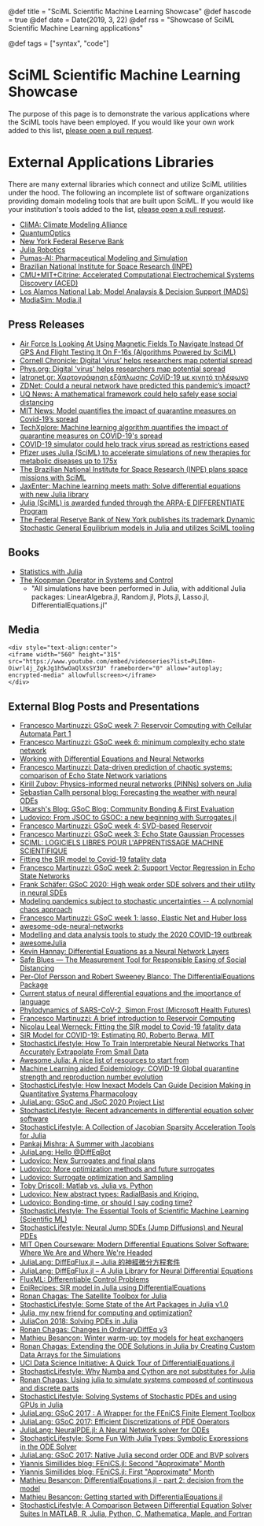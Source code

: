 @def title = "SciML Scientific Machine Learning Showcase"
@def hascode = true
@def date = Date(2019, 3, 22)
@def rss = "Showcase of SciML Scientific Machine Learning applications"

@def tags = ["syntax", "code"]

# SciML Scientific Machine Learning Showcase

The purpose of this page is to demonstrate the various applications
where the SciML tools have been employed. If you would like your
own work added to this list,
[please open a pull request](https://github.com/SciML/sciml.ai).

# External Applications Libraries

There are many external libraries which connect and utilize SciML
utilities under the hood. The following an incomplete list of software
organizations providing domain modeling tools that are built upon
SciML. If you would like your institution's tools added to the list,
[please open a pull request](https://github.com/SciML/sciml.ai).

- [CliMA: Climate Modeling Alliance](https://clima.caltech.edu/)
- [QuantumOptics](https://qojulia.org/)
- [New York Federal Reserve Bank](https://frbny-dsge.github.io/DSGE.jl/latest/)
- [Julia Robotics](https://juliarobotics.org/)
- [Pumas-AI: Pharmaceutical Modeling and Simulation](https://pumas.ai/)
- [Brazilian National Institute for Space Research (INPE)](https://github.com/JuliaSpace/SatelliteToolbox.jl)
- [CMU+MIT+Citrine: Accelerated Computational Electrochemical Systems Discovery (ACED)](https://www.cmu.edu/aced/)
- [Los Alamos National Lab: Model Analaysis & Decision Support (MADS)](http://madsjulia.github.io/Mads.jl/)
- [ModiaSim: Modia.jl](https://github.com/ModiaSim/Modia.jl)

## Press Releases

- [Air Force Is Looking At Using Magnetic Fields To Navigate Instead Of GPS And Flight Testing It On F-16s (Algorithms Powered by SciML)](https://www.forbes.com/sites/erictegler/2020/06/12/air-force-gps-magnetic-fields-navigation-f-16/#4ed565db6818)
- [Cornell Chronicle: Digital ‘virus’ helps researchers map potential spread](https://news.cornell.edu/stories/2020/05/digital-virus-helps-researchers-map-potential-spread)
- [Phys.org: Digital 'virus' helps researchers map potential spread](https://phys.org/news/2020-05-digital-virus-potential.html)
- [latronet.gr: Χαρτογράφηση εξάπλωσης CoViD-19 με κινητό τηλέφωνο](https://www.iatronet.gr/eidiseis-nea/epistimi-zwi/news/55544/psifiakos-ios-voitha-erevnites-na-xartografisoyn-pithani-exaplwsi-covid-19.html)
- [ZDNet: Could a neural network have predicted this pandemic’s impact?](https://www.zdnet.com/article/could-a-neural-network-have-predicted-this-pandemics-impact/)
- [UQ News: A mathematical framework could help safely ease social distancing](https://www.uq.edu.au/news/article/2020/05/mathematical-framework-could-help-safely-ease-social-distancing)
- [MIT News: Model quantifies the impact of quarantine measures on Covid-19’s spread](http://news.mit.edu/2020/new-model-quantifies-impact-quarantine-measures-covid-19-spread-0416)
- [TechXplore: Machine learning algorithm quantifies the impact of quarantine measures on COVID-19's spread](https://techxplore.com/news/2020-04-machine-algorithm-quantifies-impact-quarantine.html)
- [COVID-19 simulator could help track virus spread as restrictions eased](https://www.theage.com.au/national/queensland/covid-19-simulator-could-help-track-virus-spread-as-restrictions-eased-20200506-p54qfr.html)
- [Pfizer uses Julia (SciML) to accelerate simulations of new therapies for metabolic diseases up to 175x](https://juliacomputing.com/case-studies/pfizer.html)
- [The Brazilian National Institute for Space Research (INPE) plans space missions with SciML](https://juliacomputing.com/case-studies/BrazilNationalinstituteforspaceResearch.html)
- [JaxEnter: Machine learning meets math: Solve differential equations with new Julia library](https://jaxenter.com/julia-machine-learning-library-154880.html)
- [Julia (SciML) is awarded funded through the ARPA-E DIFFERENTIATE Program](https://discourse.julialang.org/t/arpa-e-differentiate-program/31316)
- [The Federal Reserve Bank of New York publishes its trademark Dynamic Stochastic General Equilibrium models in Julia and utilizes SciML tooling](https://juliacomputing.com/case-studies/ny-fed.html)

## Books

- [Statistics with Julia](https://statisticswithjulia.org/)
- [The Koopman Operator in Systems and Control](https://www.springer.com/gp/book/9783030357122)
    - "All simulations have been performed in Julia, with additional Julia packages: LinearAlgebra.jl, Random.jl, Plots.jl, Lasso.jl, DifferentialEquations.jl"

## Media

~~~
<div style="text-align:center">
<iframe width="560" height="315" src="https://www.youtube.com/embed/videoseries?list=PLI0mn-Oiwrl4j_ZgkJg1h5wOaQlXsSY3U" frameborder="0" allow="autoplay; encrypted-media" allowfullscreen></iframe>
</div>
~~~

## External Blog Posts and Presentations

- [Francesco Martinuzzi: GSoC week 7: Reservoir Computing with Cellular Automata Part 1](https://martinuzzifrancesco.github.io/posts/07_gsoc_week/)
- [Francesco Martinuzzi: GSoC week 6: minimum complexity echo state network](https://martinuzzifrancesco.github.io/posts/06_gsoc_week/)
- [Working with Differential Equations and Neural Networks](https://nextjournal.com/ashutosh-b-b/jsoc-2020-working-with-differential-equations-and-neural-networks)
- [Francesco Martinuzzi: Data-driven prediction of chaotic systems: comparison of Echo State Network variations](https://martinuzzifrancesco.github.io/posts/05_gsoc_week/)
- [Kirill Zubov: Physics-informed neural networks (PINNs) solvers on Julia](https://nextjournal.com/kirill_zubov/physics-informed-neural-networks-pinns-solvers-on-julia-gsoc-2020-first-evaluations)
- [Sebastian Callh personal blog: Forecasting the weather with neural ODEs](https://sebastiancallh.github.io/post/neural-ode-weather-forecast/)
- [Utkarsh's Blog: GSoC Blog: Community Bonding & First Evaluation](https://utkarsh530.github.io/blog/post/gsoc-blog-2/)
- [Ludovico: From JSOC to GSOC: a new beginning with Surrogates.jl](https://nextjournal.com/ludoro/from-jsoc-to-gsoc-a-new-beginning-with-surrogatesjl/)
- [Francesco Martinuzzi: GSoC week 4: SVD-based Reservoir](https://martinuzzifrancesco.github.io/posts/04_gsoc_week/)
- [Francesco Martinuzzi: GSoC week 3: Echo State Gaussian Processes](https://martinuzzifrancesco.github.io/posts/03_gsoc_week/)
- [SCIML: LOGICIELS LIBRES POUR L'APPRENTISSAGE MACHINE SCIENTIFIQUE](https://chimieetjulia.org/e107/news.php?extend.6#)
- [Fitting the SIR model to Covid-19 fatality data](https://gist.github.com/nlw0/3d80ae106b70704a1aca157a63303ec0)
- [Francesco Martinuzzi: GSoC week 2: Support Vector Regression in Echo State Networks](https://martinuzzifrancesco.github.io/posts/02_gsoc_week/)
- [Frank Schäfer: GSoC 2020: High weak order SDE solvers and their utility in neural SDEs](https://frankschae.github.io/post/gsoc2020-high-weak-order-solvers-sde-adjoints/)
- [Modeling pandemics subject to stochastic uncertainties -- A polynomial chaos approach](https://github.com/timueh/PandemicModeling)
- [Francesco Martinuzzi: GSoC week 1: lasso, Elastic Net and Huber loss](https://martinuzzifrancesco.github.io/posts/01_gsoc_week/)
- [awesome-ode-neural-networks](https://github.com/Zymrael/awesome-neural-ode)
- [Modelling and data analysis tools to study the 2020 COVID-19 outbreak](https://github.com/berndblasius/Covid19)
- [awesomeJulia](https://github.com/SubhadityaMukherjee/awesomeJulia)
- [Kevin Hannay: Differential Equations as a Neural Network Layers](https://towardsdatascience.com/differential-equations-as-a-neural-network-layer-ac3092632255)
- [Safe Blues — The Measurement Tool for Responsible Easing of Social Distancing](https://medium.com/@yoni_26949/safe-blues-the-measurement-tool-for-responsible-undoing-of-social-distancing-34079464db43)
- [Per-Olof Persson and Robert Sweeney Blanco: The DifferentialEquations Package](https://robertsweeneyblanco.github.io/Programming_for_Mathematical_Applications/Differential_Equations/DifferentialEquations_Package.html)
- [Current status of neural differential equations and the importance of language](https://www.linkedin.com/pulse/current-status-neural-differential-equations-language-hidalgo/)
- [Phylodynamics of SARS-CoV-2, Simon Frost (Microsoft Health Futures)](https://sdwfrost.github.io/idp-phylodynamics/#/section)
- [Francesco Martinuzzi: A brief introduction to Reservoir Computing](https://martinuzzifrancesco.github.io/posts/a-brief-introduction-to-reservoir-computing/)
- [Nicolau Leal Werneck: Fitting the SIR model to Covid-19 fatality data](http://nic.hpavc.net/almoxarifado/sirfit.html)
- [SIR Model for COVID-19: Estimating R0, Roberto Berwa, MIT](https://nextjournal.com/berwa/sir-model-for-covid-19-estimating-R_o)
- [StochasticLifestyle: How To Train Interpretable Neural Networks That Accurately Extrapolate From Small Data](https://www.stochasticlifestyle.com/how-to-train-interpretable-neural-networks-that-accurately-extrapolate-from-small-data/)
- [Awesome Julia: A nice list of resources to start from](www.github.com/SubhadityaMukherjee/awesomeJulia)
- [Machine Learning aided Epidemiology: COVID-19 Global quarantine strength and reproduction number evolution](https://covid19ml.org/)
- [StochasticLifestyle: How Inexact Models Can Guide Decision Making in Quantitative Systems Pharmacology](https://www.stochasticlifestyle.com/how-inexact-models-can-guide-decision-making-in-quantitative-systems-pharmacology/)
- [JuliaLang: GSoC and JSoC 2020 Project List](https://julialang.org/blog/2020/05/jsoc-gsoc2020/)
- [StochasticLifestyle: Recent advancements in differential equation solver software](https://www.stochasticlifestyle.com/recent-advancements-in-differential-equation-solver-software/)
- [StochasticLifestyle: A Collection of Jacobian Sparsity Acceleration Tools for Julia](https://www.stochasticlifestyle.com/a-collection-of-jacobian-sparsity-acceleration-tools-for-julia/)
- [Pankaj Mishra: A Summer with Jacobians](https://nextjournal.com/pkj-m/a-summer-with-jacobians)
- [JuliaLang: Hello @DiffEqBot](https://julialang.org/blog/2019/06/diffeqbot/)
- [Ludovico: New Surrogates and final plans](https://nextjournal.com/ludoro/new-surrogates-and-final-plans)
- [Ludovico: More optimization methods and future surrogates](https://nextjournal.com/ludoro/more-optimization-methods-and-future-surrogates)
- [Ludovico: Surrogate optimization and Sampling](https://nextjournal.com/ludoro/surrogate-optimization-and-sampling)
- [Toby Driscoll: Matlab vs. Julia vs. Python](https://tobydriscoll.net/blog/matlab-vs.-julia-vs.-python/)
- [Ludovico: New abstract types: RadialBasis and Kriging.](https://nextjournal.com/ludoro/new-abstract-types-radialbasis-and-kriging)
- [Ludovico: Bonding-time, or should I say coding time?](https://nextjournal.com/ludoro/bonding-time-or-should-i-say-coding-time)
- [StochasticLifestyle: The Essential Tools of Scientific Machine Learning (Scientific ML)](https://www.stochasticlifestyle.com/the-essential-tools-of-scientific-machine-learning-scientific-ml/)
- [StochasticLifestyle: Neural Jump SDEs (Jump Diffusions) and Neural PDEs](https://www.stochasticlifestyle.com/neural-jump-sdes-jump-diffusions-and-neural-pdes/)
- [MIT Open Courseware: Modern Differential Equations Solver Software: Where We Are and Where We're Headed](https://ocw.mit.edu/courses/mathematics/18-335j-introduction-to-numerical-methods-spring-2019/week-3/MIT18_335JS19_lec6.pdf)
- [JuliaLang: DiffEqFlux.jl – Julia 的神經微分方程套件](https://julialang.org/blog/2019/04/fluxdiffeq-zh_tw/)
- [JuliaLang: DiffEqFlux.jl – A Julia Library for Neural Differential Equations](https://julialang.org/blog/2019/01/fluxdiffeq/)
- [FluxML: Differentiable Control Problems](https://fluxml.ai/2019/03/05/dp-vs-rl.html)
- [EpiRecipes: SIR model in Julia using DifferentialEquations](http://epirecip.es/epicookbook/chapters/sir/julia)
- [Ronan Chagas: The Satellite Toolbox for Julia](https://www.ronanarraes.com/2019/01/the-satellite-toolbox-for-julia/)
- [StochasticLifestyle: Some State of the Art Packages in Julia v1.0](https://www.stochasticlifestyle.com/some-state-of-the-art-packages-in-julia-v1-0/)
- [Julia, my new friend for computing and optimization?](https://hal.archives-ouvertes.fr/cel-01830248/document)
- [JuliaCon 2018: Solving PDEs in Julia](https://nextjournal.com/sosiris-diffeq/pde-2018)
- [Ronan Chagas: Changes in OrdinaryDiffEq v3](https://www.ronanarraes.com/2018/02/changes-in-ordinarydiffeq-jl-v3/)
- [Mathieu Besançon: Winter warm-up: toy models for heat exchangers](https://matbesancon.github.io/post/2018-12-27-heat-exchanger/)
- [Ronan Chagas: Extending the ODE Solutions in Julia by Creating Custom Data Arrays for the Simulations](https://www.ronanarraes.com/2017/02/extending-the-ode-solutions-in-julia-by-creating-custom-data-arrays-for-the-simulations/)
- [UCI Data Science Initiative: A Quick Tour of DifferentialEquations.jl](http://ucidatascienceinitiative.github.io/IntroToJulia/Html/DiffEq)
- [StochasticLifestyle: Why Numba and Cython are not substitutes for Julia](https://www.stochasticlifestyle.com/why-numba-and-cython-are-not-substitutes-for-julia/)
- [Ronan Chagas: Using julia to simulate systems composed of continuous and discrete parts](https://www.ronanarraes.com/2017/02/using-julia-to-simulate-systems-composed-of-continuous-and-discrete-parts/)
- [StochasticLifestyle: Solving Systems of Stochastic PDEs and using GPUs in Julia](https://www.stochasticlifestyle.com/solving-systems-stochastic-pdes-using-gpus-julia/)
- [JuliaLang: GSoC 2017 : A Wrapper for the FEniCS Finite Element Toolbox](https://julialang.org/blog/2017/09/gsoc-fenics/)
- [JuliaLang: GSoC 2017: Efficient Discretizations of PDE Operators](https://julialang.org/blog/2017/09/gsoc-derivative_operators/)
- [JuliaLang: NeuralPDE.jl: A Neural Network solver for ODEs](https://julialang.org/blog/2017/10/gsoc-NeuralPDE/)
- [StochasticLifestyle: Some Fun With Julia Types: Symbolic Expressions in the ODE Solver](https://www.stochasticlifestyle.com/fun-julia-types-symbolic-expressions-ode-solver/)
- [JuliaLang: GSoC 2017: Native Julia second order ODE and BVP solvers](https://julialang.org/blog/2017/11/gsoc-ode/)
- [Yiannis Simillides blog: FEniCS.jl: Second "Approximate" Month](https://ysimillides.github.io/jekyll/update/2018/07/10/second-evaluation.html)
- [Yiannis Simillides blog: FEniCS.jl: First "Approximate" Month](https://ysimillides.github.io/jekyll/update/2018/06/08/first-month.html)
- [Mathieu Besançon: DifferentialEquations.jl - part 2: decision from the model](https://matbesancon.github.io/post/2017-12-20-diffeq-julia2/)
- [Mathieu Besançon: Getting started with DifferentialEquations.jl](https://matbesancon.github.io/post/2017-12-14-diffeq-julia/)
- [StochasticLifestyle: A Comparison Between Differential Equation Solver Suites In MATLAB, R, Julia, Python, C, Mathematica, Maple, and Fortran](https://www.stochasticlifestyle.com/comparison-differential-equation-solver-suites-matlab-r-julia-python-c-fortran/)
